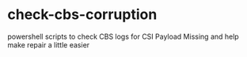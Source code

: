 # check-cbs-corruption
powershell scripts to check CBS logs for CSI Payload Missing and help make repair a little easier
